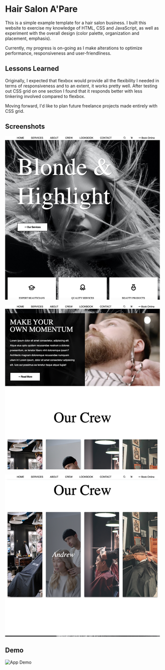 
# Hair Salon A'Pare

This is a simple example template for a hair salon business.
I built this website to exercise my knowledge of HTML, CSS and
JavaScript, as well as experiment with the overall design
(color palette, organization and placement, emphasis).

Currently, my progress is on-going as I make alterations to optimize
performance, responsiveness and user-friendliness.




## Lessons Learned

Originally, I expected that flexbox would provide all the flexibility I
needed in terms of responsiveness and to an extent, it works pretty well.
After testing out CSS grid on one section I found that it responds
better with less tinkering involved compared to flexbox.

Moving forward, I'd like to plan future freelance projects made entirely
with CSS grid.
## Screenshots

![App Screenshot](media/Screenshot1.png)

![App Screenshot](media/Screenshot2.png)

![App Screenshot](media/ScreenShot3.png)


## Demo

![App Demo](media/ApreGif.gif)

